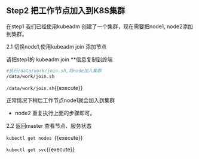 ## Step2 把工作节点加入到K8S集群

在step1 我们已经使用kubeadm 创建了一个集群，现在需要把node1, node2添加到集群。

2.1 切换node1,使用kubeadm join 添加节点

请把step1的 kubeadm join **信息复制到终端

```bash
#执行/data/work/join.sh,将node加入集群
/data/work/join.sh
```



`/data/work/join.sh`{{execute}}



正常情况下稍后工作节点node1就会加入到集群

* node2 重复执行上面的步骤即可。

2.2 返回master 查看节点、服务状态

`kubectl get nodes `{{execute}}

`kubectl get svc`{{execute}}

